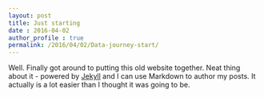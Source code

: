 ```yaml
---
layout: post
title: Just starting
date : 2016-04-02
author_profile : true
permalink: /2016/04/02/Data-journey-start/
---
```

Well. Finally got around to putting this old website together. Neat thing about it - powered by [Jekyll](http://jekyllrb.com) and I can use Markdown to author my posts. It actually is a lot easier than I thought it was going to be.
